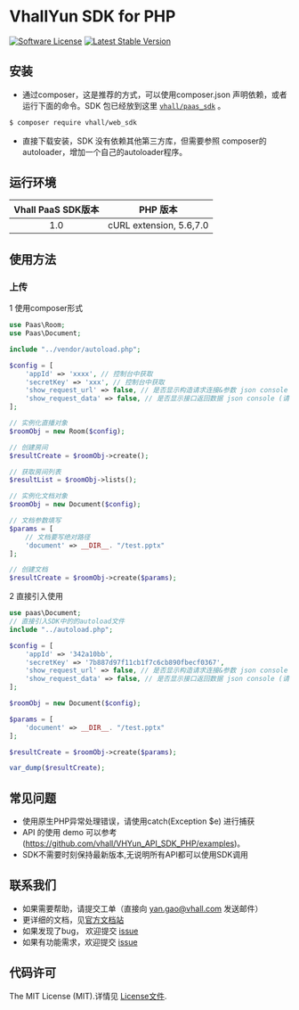 # VhallYun SDK for PHP
[![Software License](https://img.shields.io/badge/license-MIT-brightgreen.svg)](LICENSE)
[![Latest Stable Version](https://img.shields.io/packagist/v/vhall/web_sdk_php.svg)](https://packagist.org/packages/vhall/web_sdk)

## 安装

* 通过composer，这是推荐的方式，可以使用composer.json 声明依赖，或者运行下面的命令。SDK 包已经放到这里 [`vhall/paas_sdk`][install-packagist] 。
```bash
$ composer require vhall/web_sdk
```
* 直接下载安装，SDK 没有依赖其他第三方库，但需要参照 composer的autoloader，增加一个自己的autoloader程序。

## 运行环境

| Vhall PaaS SDK版本 | PHP 版本 |
|:--------------------:|:---------------------------:|
|          1.0         |  cURL extension,   5.6,7.0 |

## 使用方法

### 上传
1 使用composer形式
```php
use Paas\Room;
use Paas\Document;

include "../vendor/autoload.php";

$config = [
	'appId' => 'xxxx', // 控制台中获取
	'secretKey' => 'xxx', // 控制台中获取
	'show_request_url' => false, // 是否显示构造请求连接&参数 json console (请勿在生产环境打开)
	'show_request_data' => false, // 是否显示接口返回数据 json console (请勿在生产环境打开)
];

// 实例化直播对象
$roomObj = new Room($config);

// 创建房间
$resultCreate = $roomObj->create();

// 获取房间列表
$resultList = $roomObj->lists();

// 实例化文档对象
$roomObj = new Document($config);

// 文档参数填写
$params = [
	// 文档要写绝对路径
    'document' => __DIR__. "/test.pptx"
];

// 创建文档
$resultCreate = $roomObj->create($params);

```

2 直接引入使用
```php
use paas\Document;
// 直接引入SDK中的的autoload文件
include "../autoload.php";

$config = [
	'appId' => '342a10bb',
	'secretKey' => '7b887d97f11cb1f7c6cb890fbecf0367',
	'show_request_url' => false, // 是否显示构造请求连接&参数 json console (请勿在生产环境打开)
	'show_request_data' => false, // 是否显示接口返回数据 json console (请勿在生产环境打开)
];

$roomObj = new Document($config);

$params = [
    'document' => __DIR__. "/test.pptx"
];

$resultCreate = $roomObj->create($params);

var_dump($resultCreate);
```

## 常见问题

- 使用原生PHP异常处理错误，请使用catch(Exception $e) 进行捕获
- API 的使用 demo 可以参考 (https://github.com/vhall/VHYun_API_SDK_PHP/examples)。
- SDK不需要时刻保持最新版本,无说明所有API都可以使用SDK调用


## 联系我们

- 如果需要帮助，请提交工单（直接向 yan.gao@vhall.com 发送邮件）
- 更详细的文档，见[官方文档站](http://www.vhallyun.com/document/detail/index?project_id=40&doc_id=952)
- 如果发现了bug， 欢迎提交 [issue](https://github.com/vhall/VHYun_API_SDK_PHP/issues)
- 如果有功能需求，欢迎提交 [issue](https://github.com/vhall/VHYun_API_SDK_PHP/issues)

## 代码许可

The MIT License (MIT).详情见 [License文件](https://github.com/vhall/VHYun_API_SDK_PHP/blob/master/LICENSE).

[packagist]: http://packagist.org
[install-packagist]: https://packagist.org/packages/vhall/paas_sdk
